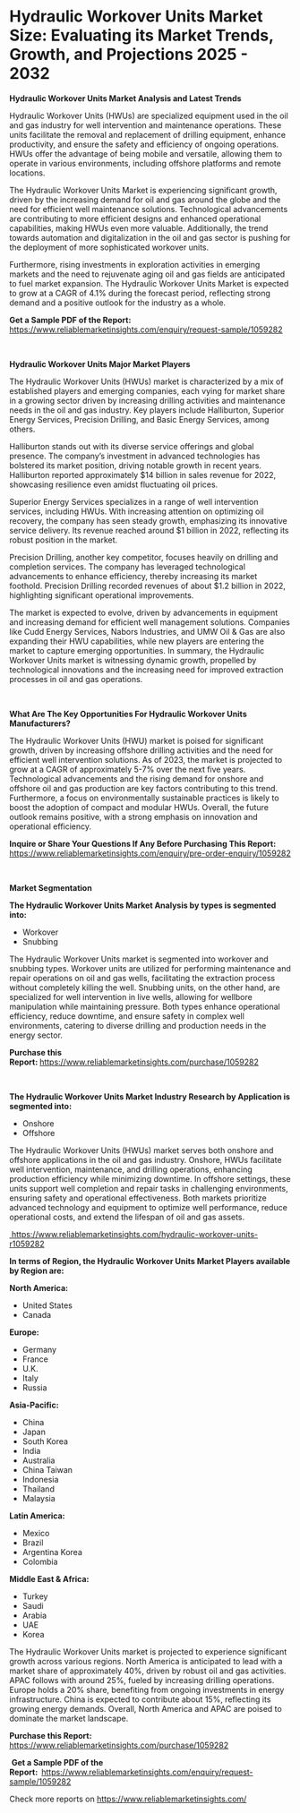 <p><h1>Hydraulic Workover Units Market Size: Evaluating its Market Trends, Growth, and Projections 2025 - 2032</h1></p><p><strong>Hydraulic Workover Units Market Analysis and Latest Trends</strong></p>
<p><p>Hydraulic Workover Units (HWUs) are specialized equipment used in the oil and gas industry for well intervention and maintenance operations. These units facilitate the removal and replacement of drilling equipment, enhance productivity, and ensure the safety and efficiency of ongoing operations. HWUs offer the advantage of being mobile and versatile, allowing them to operate in various environments, including offshore platforms and remote locations.</p><p>The Hydraulic Workover Units Market is experiencing significant growth, driven by the increasing demand for oil and gas around the globe and the need for efficient well maintenance solutions. Technological advancements are contributing to more efficient designs and enhanced operational capabilities, making HWUs even more valuable. Additionally, the trend towards automation and digitalization in the oil and gas sector is pushing for the deployment of more sophisticated workover units.</p><p>Furthermore, rising investments in exploration activities in emerging markets and the need to rejuvenate aging oil and gas fields are anticipated to fuel market expansion. The Hydraulic Workover Units Market is expected to grow at a CAGR of 4.1% during the forecast period, reflecting strong demand and a positive outlook for the industry as a whole.</p></p>
<p><strong>Get a Sample PDF of the Report:&nbsp;</strong> <a href="https://www.reliablemarketinsights.com/enquiry/request-sample/1059282?utm_campaign=2111&utm_medium=2&utm_source=Github&utm_content=ia&utm_term=11042025&utm_id=hydraulic-workover-units">https://www.reliablemarketinsights.com/enquiry/request-sample/1059282</a></p>
<p>&nbsp;</p>
<p><strong>Hydraulic Workover Units Major Market Players</strong></p>
<p><p>The Hydraulic Workover Units (HWUs) market is characterized by a mix of established players and emerging companies, each vying for market share in a growing sector driven by increasing drilling activities and maintenance needs in the oil and gas industry. Key players include Halliburton, Superior Energy Services, Precision Drilling, and Basic Energy Services, among others.</p><p>Halliburton stands out with its diverse service offerings and global presence. The company’s investment in advanced technologies has bolstered its market position, driving notable growth in recent years. Halliburton reported approximately $14 billion in sales revenue for 2022, showcasing resilience even amidst fluctuating oil prices.</p><p>Superior Energy Services specializes in a range of well intervention services, including HWUs. With increasing attention on optimizing oil recovery, the company has seen steady growth, emphasizing its innovative service delivery. Its revenue reached around $1 billion in 2022, reflecting its robust position in the market.</p><p>Precision Drilling, another key competitor, focuses heavily on drilling and completion services. The company has leveraged technological advancements to enhance efficiency, thereby increasing its market foothold. Precision Drilling recorded revenues of about $1.2 billion in 2022, highlighting significant operational improvements.</p><p>The market is expected to evolve, driven by advancements in equipment and increasing demand for efficient well management solutions. Companies like Cudd Energy Services, Nabors Industries, and UMW Oil & Gas are also expanding their HWU capabilities, while new players are entering the market to capture emerging opportunities. In summary, the Hydraulic Workover Units market is witnessing dynamic growth, propelled by technological innovations and the increasing need for improved extraction processes in oil and gas operations.</p></p>
<p>&nbsp;</p>
<p><strong>What Are The Key Opportunities For Hydraulic Workover Units Manufacturers?</strong></p>
<p><p>The Hydraulic Workover Units (HWU) market is poised for significant growth, driven by increasing offshore drilling activities and the need for efficient well intervention solutions. As of 2023, the market is projected to grow at a CAGR of approximately 5-7% over the next five years. Technological advancements and the rising demand for onshore and offshore oil and gas production are key factors contributing to this trend. Furthermore, a focus on environmentally sustainable practices is likely to boost the adoption of compact and modular HWUs. Overall, the future outlook remains positive, with a strong emphasis on innovation and operational efficiency.</p></p>
<p><strong>Inquire or Share Your Questions If Any Before Purchasing This Report:</strong> <a href="https://www.reliablemarketinsights.com/enquiry/pre-order-enquiry/1059282?utm_campaign=2111&utm_medium=2&utm_source=Github&utm_content=ia&utm_term=11042025&utm_id=hydraulic-workover-units">https://www.reliablemarketinsights.com/enquiry/pre-order-enquiry/1059282</a></p>
<p>&nbsp;</p>
<p><strong>Market Segmentation</strong></p>
<p><strong>The Hydraulic Workover Units Market Analysis by types is segmented into:</strong></p>
<p><ul><li>Workover</li><li>Snubbing</li></ul></p>
<p><p>The Hydraulic Workover Units market is segmented into workover and snubbing types. Workover units are utilized for performing maintenance and repair operations on oil and gas wells, facilitating the extraction process without completely killing the well. Snubbing units, on the other hand, are specialized for well intervention in live wells, allowing for wellbore manipulation while maintaining pressure. Both types enhance operational efficiency, reduce downtime, and ensure safety in complex well environments, catering to diverse drilling and production needs in the energy sector.</p></p>
<p><strong>Purchase this Report:&nbsp;</strong><a href="https://www.reliablemarketinsights.com/purchase/1059282?utm_campaign=2111&utm_medium=2&utm_source=Github&utm_content=ia&utm_term=11042025&utm_id=hydraulic-workover-units">https://www.reliablemarketinsights.com/purchase/1059282</a></p>
<p>&nbsp;</p>
<p><strong>The Hydraulic Workover Units Market Industry Research by Application is segmented into:</strong></p>
<p><ul><li>Onshore</li><li>Offshore</li></ul></p>
<p><p>The Hydraulic Workover Units (HWUs) market serves both onshore and offshore applications in the oil and gas industry. Onshore, HWUs facilitate well intervention, maintenance, and drilling operations, enhancing production efficiency while minimizing downtime. In offshore settings, these units support well completion and repair tasks in challenging environments, ensuring safety and operational effectiveness. Both markets prioritize advanced technology and equipment to optimize well performance, reduce operational costs, and extend the lifespan of oil and gas assets.</p></p>
<p><a href="https://www.reliablemarketinsights.com/hydraulic-workover-units-r1059282?utm_campaign=2111&utm_medium=2&utm_source=Github&utm_content=ia&utm_term=11042025&utm_id=hydraulic-workover-units">&nbsp;https://www.reliablemarketinsights.com/hydraulic-workover-units-r1059282</a></p>
<p><strong>In terms of Region, the Hydraulic Workover Units Market Players available by Region are:</strong></p>
<p>
    <p> <strong> North America: </strong>
        <ul>
            <li>United States</li>
            <li>Canada</li>
        </ul>
        </p> 
    <p> <strong> Europe: </strong>
        <ul>
            <li>Germany</li>
            <li>France</li>
            <li>U.K.</li>
            <li>Italy</li>
            <li>Russia</li>
        </ul>
        </p> 
    <p> <strong> Asia-Pacific: </strong>
        <ul>
            <li>China</li>
            <li>Japan</li>
            <li>South Korea</li>
            <li>India</li>
            <li>Australia</li>
            <li>China Taiwan</li>
            <li>Indonesia</li>
            <li>Thailand</li>
            <li>Malaysia</li>
        </ul>
        </p> 
    <p> <strong> Latin America: </strong>
        <ul>
            <li>Mexico</li>
            <li>Brazil</li>
            <li>Argentina Korea</li>
            <li>Colombia</li>
        </ul>
        </p> 
    <p> <strong> Middle East & Africa: </strong>
        <ul>
            <li>Turkey</li>
            <li>Saudi</li>
            <li>Arabia</li>
            <li>UAE</li>
            <li>Korea</li>
        </ul>
    </p>
    </p>
<p><p>The Hydraulic Workover Units market is projected to experience significant growth across various regions. North America is anticipated to lead with a market share of approximately 40%, driven by robust oil and gas activities. APAC follows with around 25%, fueled by increasing drilling operations. Europe holds a 20% share, benefiting from ongoing investments in energy infrastructure. China is expected to contribute about 15%, reflecting its growing energy demands. Overall, North America and APAC are poised to dominate the market landscape.</p></p>
<p><strong>Purchase this Report: </strong><a href="https://www.reliablemarketinsights.com/purchase/1059282?utm_campaign=2111&utm_medium=2&utm_source=Github&utm_content=ia&utm_term=11042025&utm_id=hydraulic-workover-units">https://www.reliablemarketinsights.com/purchase/1059282</a></p>
<p>&nbsp;<strong>Get a Sample PDF of the Report:&nbsp;&nbsp;</strong><a href="https://www.reliablemarketinsights.com/enquiry/request-sample/1059282?utm_campaign=2111&utm_medium=2&utm_source=Github&utm_content=ia&utm_term=11042025&utm_id=hydraulic-workover-units">https://www.reliablemarketinsights.com/enquiry/request-sample/1059282</a></p>
<p><strong></strong></p>
<p>Check more reports on <a href="https://www.reliablemarketinsights.com/?utm_campaign=2111&utm_medium=2&utm_source=Github&utm_content=ia&utm_term=11042025&utm_id=hydraulic-workover-units">https://www.reliablemarketinsights.com/</a></p>